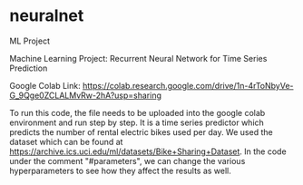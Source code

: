 # neuralnet
ML Project

Machine Learning Project: Recurrent Neural Network for Time Series Prediction

Google Colab Link: https://colab.research.google.com/drive/1n-4rToNbyVe-G_9Qge0ZCLALMvRw-2hA?usp=sharing

To run this code, the file needs to be uploaded into the google colab environment and run step by step. It is a time series predictor which predicts the number of rental electric bikes used per day. We used the dataset which can be found at https://archive.ics.uci.edu/ml/datasets/Bike+Sharing+Dataset. In the code under the comment "#parameters", we can change the various hyperparameters to see how they affect the results as well.
